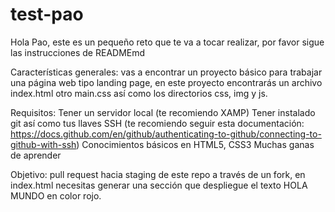 # test-pao
Hola Pao, este es un pequeño reto que te va a tocar realizar, por favor sigue las instrucciones de READMEmd

Características generales: vas a encontrar un proyecto básico para trabajar una página web tipo landing page, en este proyecto encontrarás un archivo index.html otro main.css así como los directorios css, img y js.

Requisitos:
Tener un servidor local (te recomiendo XAMP)
Tener instalado git así como tus llaves SSH (te recomiendo seguir esta documentación: https://docs.github.com/en/github/authenticating-to-github/connecting-to-github-with-ssh)
Conocimientos básicos en HTML5, CSS3
Muchas ganas de aprender

Objetivo:
pull request hacia staging de este repo a través de un fork, en index.html necesitas generar una sección que despliegue el texto HOLA MUNDO en color rojo.
